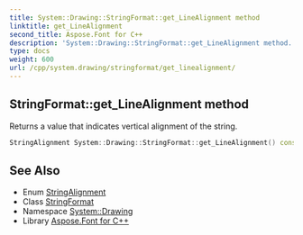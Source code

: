 ```yaml
---
title: System::Drawing::StringFormat::get_LineAlignment method
linktitle: get_LineAlignment
second_title: Aspose.Font for C++
description: 'System::Drawing::StringFormat::get_LineAlignment method. Returns a value that indicates vertical alignment of the string in C++.'
type: docs
weight: 600
url: /cpp/system.drawing/stringformat/get_linealignment/
---
```

## StringFormat::get_LineAlignment method


Returns a value that indicates vertical alignment of the string.

```cpp
StringAlignment System::Drawing::StringFormat::get_LineAlignment() const
```

## See Also

* Enum [StringAlignment](../../stringalignment/)
* Class [StringFormat](../)
* Namespace [System::Drawing](../../)
* Library [Aspose.Font for C++](../../../)
